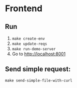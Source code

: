 # Frontend

## Run

1. `make create-env`
2. `make update-reqs`
3. `make run-demo-server`
4. Go to [http://localhost:8001](http://localhost:8001)

## Send simple request:

`make send-simple-file-with-curl`
